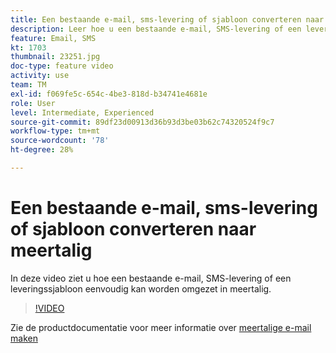 ```yaml
---
title: Een bestaande e-mail, sms-levering of sjabloon converteren naar meertalig
description: Leer hoe u een bestaande e-mail, SMS-levering of een leveringssjabloon omzet in meerdere talen.
feature: Email, SMS
kt: 1703
thumbnail: 23251.jpg
doc-type: feature video
activity: use
team: TM
exl-id: f069fe5c-654c-4be3-818d-b34741e4681e
role: User
level: Intermediate, Experienced
source-git-commit: 89df23d00913d36b93d3be03b62c74320524f9c7
workflow-type: tm+mt
source-wordcount: '78'
ht-degree: 28%

---
```


# Een bestaande e-mail, sms-levering of sjabloon converteren naar meertalig

In deze video ziet u hoe een bestaande e-mail, SMS-levering of een leveringssjabloon eenvoudig kan worden omgezet in meertalig.

>[!VIDEO](https://video.tv.adobe.com/v/23251?quality=12&learn=on)

Zie de productdocumentatie voor meer informatie over [meertalige e-mail maken](https://experienceleague.adobe.com/docs/campaign-standard/using/communication-channels/email-messages/creating-a-multilingual-email.html?lang=en)
